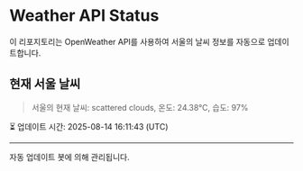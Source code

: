 
# Weather API Status

이 리포지토리는 OpenWeather API를 사용하여 서울의 날씨 정보를 자동으로 업데이트합니다.

## 현재 서울 날씨
> 서울의 현재 날씨: scattered clouds, 온도: 24.38°C, 습도: 97%

⏳ 업데이트 시간: 2025-08-14 16:11:43 (UTC)

---
자동 업데이트 봇에 의해 관리됩니다.
